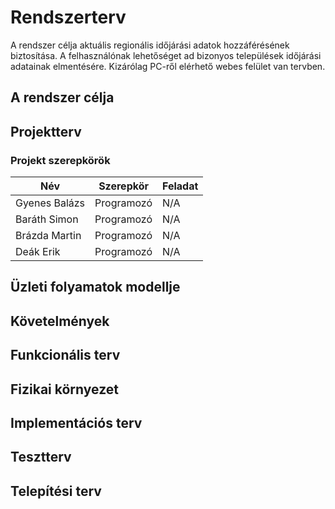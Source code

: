 # Rendszerterv

A rendszer célja aktuális regionális időjárási adatok hozzáférésének biztosítása.
A felhasználónak lehetőséget ad bizonyos települések időjárási adatainak elmentésére.
Kizárólag PC-ről elérhető webes felület van tervben.

## A rendszer célja



## Projektterv

### Projekt szerepkörök

| Név           | Szerepkör | Feladat |
|---------------|-----------|---------|
| Gyenes Balázs | Programozó | N/A |
| Baráth Simon  | Programozó | N/A |
| Brázda Martin | Programozó | N/A |
| Deák Erik | Programozó | N/A |



## Üzleti folyamatok modellje



## Követelmények



## Funkcionális terv



## Fizikai környezet



## Implementációs terv



## Tesztterv



## Telepítési terv


